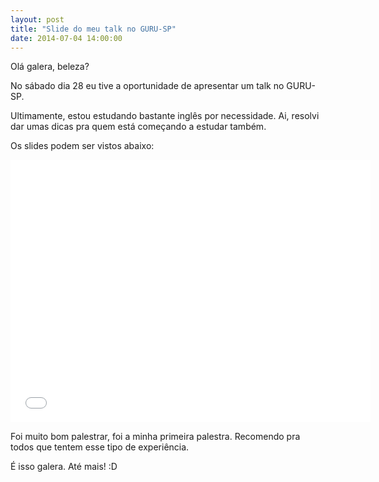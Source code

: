 ```yaml
---
layout: post
title: "Slide do meu talk no GURU-SP"
date: 2014-07-04 14:00:00
---
```


Olá galera, beleza?

No sábado dia 28 eu tive a oportunidade de apresentar um talk no
GURU-SP.

Ultimamente, estou estudando bastante inglês por necessidade. Ai,
resolvi dar umas dicas pra quem está começando a estudar também.

Os slides podem ser vistos abaixo:

<iframe
src="//slides.com/nicolasfranca/como-estou-aprendendo-ingles-guru-sp/embed"
width="576" height="420" scrolling="no" frameborder="0"
webkitallowfullscreen mozallowfullscreen allowfullscreen></iframe>

Foi muito bom palestrar, foi a minha primeira palestra. Recomendo pra
todos que tentem esse tipo de experiência.

É isso galera. Até mais! :D
